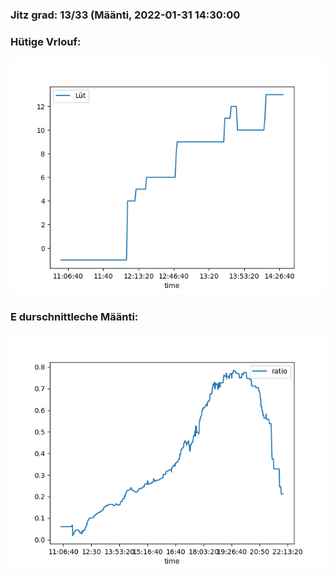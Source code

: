### Jitz grad: 13/33 (Määnti, 2022-01-31 14:30:00

### Hütige Vrlouf:
![Graph](Today.png)

### E durschnittleche Määnti:
![Graph](Määnti.png)